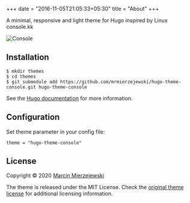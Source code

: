 +++
date = "2016-11-05T21:05:33+05:30"
title = "About"
+++

A minimal, responsive and light theme for Hugo inspired by Linux console.kk 

![Console](https://github.com/mrmierzejewski/hugo-theme-console/blob/master/images/preview.png?raw=true)

## Installation

```
$ mkdir themes
$ cd themes
$ git submodule add https://github.com/mrmierzejewski/hugo-theme-console.git hugo-theme-console
```
    
See the [Hugo documentation](https://gohugo.io/themes/installing/) for more information.

## Configuration

Set theme parameter in your config file:

```
theme = "hugo-theme-console"
```

## License

Copyright © 2020 [Marcin Mierzejewski](https://mrmierzejewski.com/)

The theme is released under the MIT License. Check the [original theme license](https://github.com/panr/hugo-theme-terminal/blob/master/LICENSE.md) for additional licensing information.
